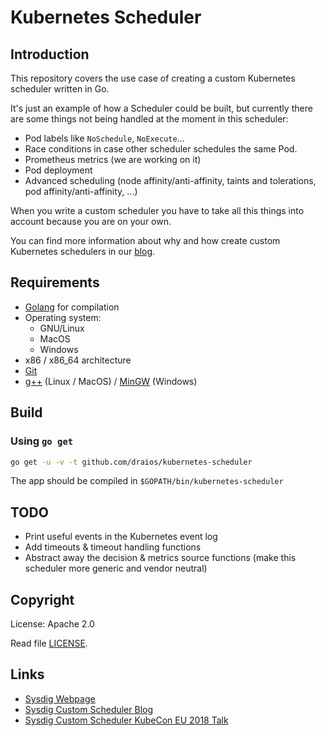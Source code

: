 # Kubernetes Scheduler

## Introduction

This repository covers the use case of creating a custom Kubernetes scheduler written in Go.

It's just an example of how a Scheduler could be built, but currently there are some things not being handled at the moment in this scheduler:

- Pod labels like `NoSchedule`, `NoExecute`...
- Race conditions in case other scheduler schedules the same Pod.
- Prometheus metrics (we are working on it)
- Pod deployment
- Advanced scheduling (node affinity/anti-affinity, taints and tolerations, pod affinity/anti-affinity, ...)
 
When you write a custom scheduler you have to take all this things into account because you are on your own.

You can find more information about why and how create custom Kubernetes schedulers in our [blog](https://sysdig.com/blog/kubernetes-scheduler/).

## Requirements

- [Golang](https://golang.org/) for compilation
- Operating system:
    - GNU/Linux
    - MacOS
    - Windows
- x86 / x86_64 architecture
- [Git](https://git-scm.com/)
- [g++](https://gcc.gnu.org/) (Linux / MacOS) / [MinGW](http://mingw.org/) (Windows) 

## Build

### Using `go get`

```sh
go get -u -v -t github.com/draios/kubernetes-scheduler
```

The app should be compiled in `$GOPATH/bin/kubernetes-scheduler`

## TODO

- Print useful events in the Kubernetes event log
- Add timeouts & timeout handling functions
- Abstract away the decision & metrics source functions (make this scheduler more generic and vendor neutral)

## Copyright

License: Apache 2.0

Read file [LICENSE](https://github.com/draios/kubernetes-scheduler/blob/master/LICENSE).

## Links

- [Sysdig Webpage](https://sysdig.com/)
- [Sysdig Custom Scheduler Blog](https://sysdig.com/blog/kubernetes-scheduler/)
- [Sysdig Custom Scheduler KubeCon EU 2018 Talk](https://www.youtube.com/watch?v=4TaHQgG9wEg)
